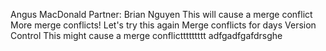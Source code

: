 Angus MacDonald
Partner: Brian Nguyen
This will cause a merge conflict
More merge conflicts!
Let's try this again
Merge conflicts for days
Version Control
This might cause a merge conflicttttttttt
adfgadfgafdrsghe
